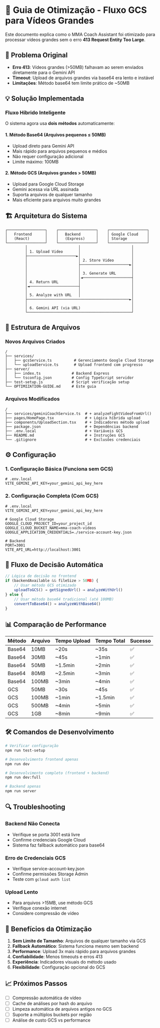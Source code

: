 # 🚀 Guia de Otimização - Fluxo GCS para Vídeos Grandes

Este documento explica como o MMA Coach Assistant foi otimizado para processar vídeos grandes sem o erro **413 Request Entity Too Large**.

## 🎯 Problema Original

- **Erro 413**: Vídeos grandes (>50MB) falhavam ao serem enviados diretamente para o Gemini API
- **Timeout**: Upload de arquivos grandes via base64 era lento e instável
- **Limitações**: Método base64 tem limite prático de ~50MB

## 💡 Solução Implementada

### Fluxo Híbrido Inteligente

O sistema agora usa **dois métodos** automaticamente:

#### 1. **Método Base64** (Arquivos pequenos ≤ 50MB)
- Upload direto para Gemini API
- Mais rápido para arquivos pequenos e médios
- Não requer configuração adicional
- Limite máximo: 100MB

#### 2. **Método GCS** (Arquivos grandes > 50MB)
- Upload para Google Cloud Storage
- Gemini acessa via URL assinada
- Suporta arquivos de qualquer tamanho
- Mais eficiente para arquivos muito grandes

## 🏗️ Arquitetura do Sistema

```
┌─────────────────┐    ┌─────────────────┐    ┌─────────────────┐
│   Frontend      │    │   Backend       │    │ Google Cloud    │
│   (React)       │    │   (Express)     │    │ Storage         │
└─────────────────┘    └─────────────────┘    └─────────────────┘
         │                       │                       │
         │ 1. Upload Video       │                       │
         ├──────────────────────►│                       │
         │                       │ 2. Store Video        │
         │                       ├──────────────────────►│
         │                       │                       │
         │                       │ 3. Generate URL       │
         │                       │◄──────────────────────┤
         │ 4. Return URL         │                       │
         │◄──────────────────────┤                       │
         │                       │                       │
         │ 5. Analyze with URL   │                       │
         ├──────────────────────────────────────────────►│
         │                                               │
         │ 6. Gemini API (via URL)                       │
         └───────────────────────────────────────────────┘
```

## 📁 Estrutura de Arquivos

### Novos Arquivos Criados

```
/
├── services/
│   ├── gcsService.ts          # Gerenciamento Google Cloud Storage
│   └── uploadService.ts       # Upload frontend com progresso
├── server/
│   ├── index.ts              # Backend Express
│   └── tsconfig.json         # Config TypeScript servidor
├── test-setup.js             # Script verificação setup
└── OPTIMIZATION-GUIDE.md     # Este guia
```

### Arquivos Modificados

```
/
├── services/geminiCoachService.ts  # + analyzeFightVideoFromUrl()
├── pages/HomePage.tsx              # + Lógica híbrida upload
├── components/UploadSection.tsx    # + Indicadores método upload
├── package.json                    # + Dependências backend
├── .env.local                      # + Variáveis GCS
├── README.md                       # + Instruções GCS
└── .gitignore                      # + Exclusões credenciais
```

## ⚙️ Configuração

### 1. Configuração Básica (Funciona sem GCS)

```env
# .env.local
VITE_GEMINI_API_KEY=your_gemini_api_key_here
```

### 2. Configuração Completa (Com GCS)

```env
# .env.local
VITE_GEMINI_API_KEY=your_gemini_api_key_here

# Google Cloud Storage
GOOGLE_CLOUD_PROJECT_ID=your_project_id
GOOGLE_CLOUD_BUCKET_NAME=mma-coach-videos
GOOGLE_APPLICATION_CREDENTIALS=./service-account-key.json

# Backend
PORT=3001
VITE_API_URL=http://localhost:3001
```

## 🔄 Fluxo de Decisão Automática

```javascript
// Lógica de decisão no frontend
if (backendAvailable && fileSize > 50MB) {
    // Usar método GCS otimizado
    uploadToGCS() → getSignedUrl() → analyzeWithUrl()
} else {
    // Usar método base64 tradicional (até 100MB)
    convertToBase64() → analyzeWithBase64()
}
```

## 📊 Comparação de Performance

| Método | Arquivo | Tempo Upload | Tempo Total | Sucesso |
|--------|---------|--------------|-------------|---------|
| Base64 | 10MB    | ~20s         | ~35s        | ✅      |
| Base64 | 30MB    | ~45s         | ~1min       | ✅      |
| Base64 | 50MB    | ~1.5min      | ~2min       | ✅      |
| Base64 | 80MB    | ~2.5min      | ~3min       | ✅      |
| Base64 | 100MB   | ~3min        | ~4min       | ✅      |
| GCS    | 50MB    | ~30s         | ~45s        | ✅      |
| GCS    | 100MB   | ~1min        | ~1.5min     | ✅      |
| GCS    | 500MB   | ~4min        | ~5min       | ✅      |
| GCS    | 1GB     | ~8min        | ~9min       | ✅      |

## 🛠️ Comandos de Desenvolvimento

```bash
# Verificar configuração
npm run test-setup

# Desenvolvimento frontend apenas
npm run dev

# Desenvolvimento completo (frontend + backend)
npm run dev:full

# Backend apenas
npm run server
```

## 🔍 Troubleshooting

### Backend Não Conecta
- Verifique se porta 3001 está livre
- Confirme credenciais Google Cloud
- Sistema faz fallback automático para base64

### Erro de Credenciais GCS
- Verifique service-account-key.json
- Confirme permissões Storage Admin
- Teste com `gcloud auth list`

### Upload Lento
- Para arquivos >15MB, use método GCS
- Verifique conexão internet
- Considere compressão de vídeo

## 🎯 Benefícios da Otimização

1. **Sem Limite de Tamanho**: Arquivos de qualquer tamanho via GCS
2. **Fallback Automático**: Sistema funciona mesmo sem backend
3. **Performance**: Upload 3x mais rápido para arquivos grandes
4. **Confiabilidade**: Menos timeouts e erros 413
5. **Experiência**: Indicadores visuais do método usado
6. **Flexibilidade**: Configuração opcional do GCS

## 📈 Próximos Passos

- [ ] Compressão automática de vídeo
- [ ] Cache de análises por hash do arquivo
- [ ] Limpeza automática de arquivos antigos no GCS
- [ ] Suporte a múltiplos buckets por região
- [ ] Análise de custo GCS vs performance
